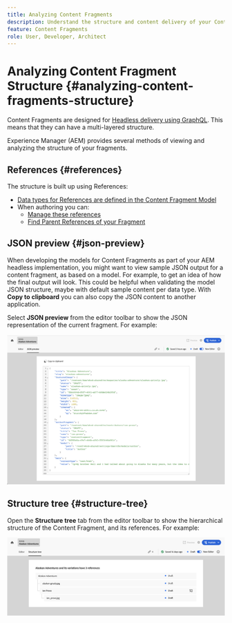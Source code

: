 ```yaml
---
title: Analyzing Content Fragments
description: Understand the structure and content delivery of your Content Fragments. This provides about both headless delivery and page authoring.
feature: Content Fragments
role: User, Developer, Architect
---
```


# Analyzing Content Fragment Structure {#analyzing-content-fragments-structure}

Content Fragments are designed for [Headless delivery using GraphQL](/help/sites-cloud/administering/content-fragments/content-delivery-with-graphql.md). This means that they can have a multi-layered structure. 

<!-- CHECK: is this needed here? is a duplicate >
<!--
![Content Fragments - Structure](assets/cf-contentdelivery-cf-use-with-graphql.png)
-->


Experience Manager (AEM) provides several methods of viewing and analyzing the structure of your fragments.

## References {#references}

The structure is built up using References:

* [Data types for References are defined in the Content Fragment Model](/help/sites-cloud/administering/content-fragments/content-fragment-models.md#using-references-to-form-nested-content)
* When authoring you can:
  * [Manage these references](/help/sites-cloud/administering/content-fragments/authoring.md##manage-references)
  * [Find Parent References of your Fragment](/help/sites-cloud/administering/content-fragments/managing.md#parent-references-fragment)

<!-- CHECK: Replace with snippet -->

## JSON preview {#json-preview}

When developing the models for Content Fragments as part of your AEM headless implementation, you might want to view sample JSON output for a content fragment, as based on a model. For example, to get an idea of how the final output will look. This could be helpful when validating the model JSON structure, maybe with default sample content per data type. With **Copy to clipboard** you can also copy the JSON content to another application.

Select **JSON preview** from the editor toolbar to show the JSON representation of the current fragment. For example:

![Content Fragment Editor - JSON Preview](assets/cf-authoring-json-preview.png)

<!-- CHECK: Replace with snippet -->

## Structure tree {#structure-tree}

Open the **Structure tree** tab from the editor toolbar to show the hierarchical structure of the Content Fragment, and its references. For example:

![Content Fragment Editor - Structure tree](assets/cf-authoring-structure-tree.png)